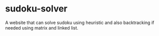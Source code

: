 # sudoku-solver
A website that can solve sudoku using heuristic and also backtracking if needed using matrix and linked list.
